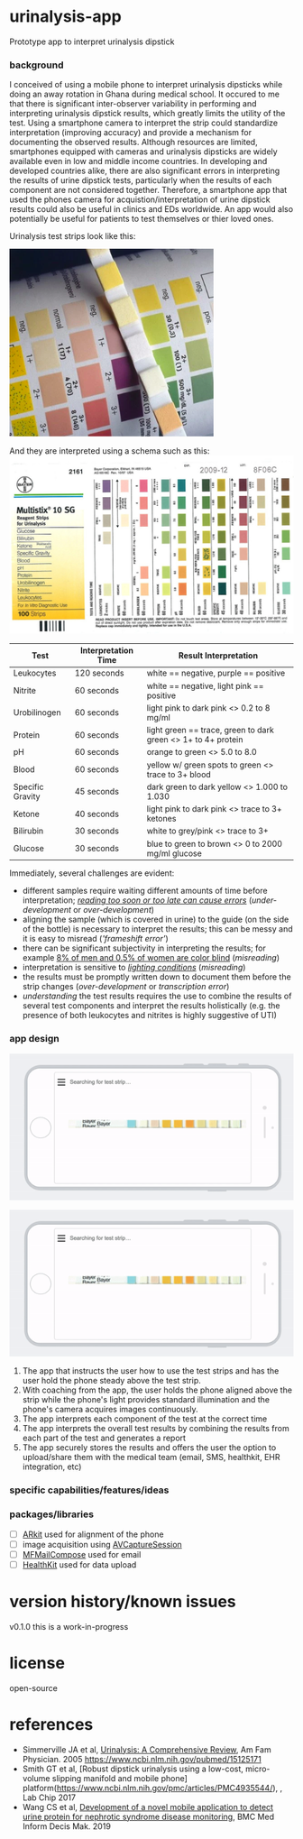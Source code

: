 # urinalysis-app
Prototype app to interpret urinalysis dipstick 

### background
I conceived of using a mobile phone to interpret urinalysis dipsticks while doing an away rotation in Ghana during medical school. It occured to me that there is significant inter-observer variability in performing and interpreting urinalysis dipstick results, which greatly limits the utility of the test. Using a smartphone camera to interpret the strip could standardize interpretation (improving accuracy) and provide a mechanism for documenting the observed results. Although resources are limited, smartphones equipped with cameras and urinalysis dipsticks are widely available even in low and middle income countries. In developing and developed countries alike, there are also significant errors in interpreting the results of urine dipstick tests, particularly when the results of each component are not considered together. Therefore, a smartphone app that used the phones camera for acquistion/interpretation of urine dipstick results could also be useful in clinics and EDs worldwide. An app would also potentially be useful for patients to test themselves or thier loved ones.

Urinalysis test strips look like this:

![test strip example](https://github.com/nickmmark/urinalysis-app/blob/master/figures/strip_interpretation.png)

And they are interpreted using a schema such as this:
![MultiStix interpretation](https://github.com/nickmmark/urinalysis-app/blob/master/figures/Bayer_MultiStix_interpretation.jpg)

Test | Interpretation Time | Result Interpretation
------------ | ------------- | -------------
Leukocytes | 120 seconds | white == negative, purple == positive
Nitrite | 60 seconds | white == negative, light pink == positive
Urobilinogen | 60 seconds | light pink to dark pink <> 0.2 to 8 mg/ml
Protein | 60 seconds | light green == trace, green to dark green <> 1+ to 4+ protein
pH | 60 seconds | orange to green <> 5.0 to 8.0
Blood | 60 seconds | yellow w/ green spots to green <> trace to 3+ blood
Specific Gravity | 45 seconds | dark green to dark yellow <> 1.000 to 1.030
Ketone | 40 seconds | light pink to dark pink <> trace to 3+ ketones
Bilirubin | 30 seconds | white to grey/pink <> trace to 3+
Glucose | 30 seconds | blue to green to brown <> 0 to 2000 mg/ml glucose

Immediately, several challenges are evident:
- different samples require waiting different amounts of time before interpretation; [*reading too soon or too late can cause errors*](https://www.ncbi.nlm.nih.gov/pmc/articles/PMC4935544/figure/F1/) (*under-development* or *over-development*)
- aligning the sample (which is covered in urine) to the guide (on the side of the bottle) is necessary to interpret the results; this can be messy and it is easy to misread (*'frameshift error'*)
- there can be significant subjectivity in interpreting the results; for example [8% of men and 0.5% of women are color blind](https://en.wikipedia.org/wiki/Color_blindness) (*misreading*)
- interpretation is sensitive to *[lighting conditions](https://www.ncbi.nlm.nih.gov/pmc/articles/PMC4935544/figure/F1/)*  (*misreading*)
- the results must be promptly written down to document them before the strip changes (*over-development* or *transcription error*)
- *understanding* the test results requires the use to combine the results of several test components and interpret the results holistically (e.g. the presence of both leukocytes and nitrites is highly suggestive of UTI)

### app design
![mockup of proposed interface/functionality](https://github.com/nickmmark/urinalysis-app/blob/master/figures/urine_app-design.gif)

<img src="https://github.com/nickmmark/urinalysis-app/blob/master/figures/urine_app-design.gif" width="600">

1. The app that instructs the user how to use the test strips and has the user hold the phone steady above the test strip. 
2. With coaching from the app, the user holds the phone aligned above the strip while the phone's light provides standard illumination and the phone's camera acquires images continuously. 
3. The app interprets each component of the test at the correct time
4. The app interprets the overall test results by combining the results from each part of the test and generates a report
5. The app securely stores the results and offers the user the option to upload/share them with the medical team (email, SMS, healthkit, EHR integration, etc)

### specific capabilities/features/ideas


### packages/libraries
- [ ] [ARkit](https://developer.apple.com/augmented-reality/) used for alignment of the phone
- [ ] image acquisition using [AVCaptureSession](https://developer.apple.com/documentation/avfoundation/cameras_and_media_capture/avcam_building_a_camera_app)
- [ ] [MFMailCompose](https://developer.apple.com/documentation/messageui/mfmailcomposeviewcontroller) used for email 
- [ ] [HealthKit](https://developer.apple.com/healthkit/) used for data upload

# version history/known issues
v0.1.0 this is a work-in-progress

# license
open-source

# references
* Simmerville JA et al, [Urinalysis: A Comprehensive Review](https://www.aafp.org/afp/2005/0315/p1153.html), Am Fam Physician. 2005
https://www.ncbi.nlm.nih.gov/pubmed/15125171
* Smith GT et al, [Robust dipstick urinalysis using a low-cost, micro-volume slipping manifold and mobile phone] platform(https://www.ncbi.nlm.nih.gov/pmc/articles/PMC4935544/), , Lab Chip 2017 
* Wang CS et al, [Development of a novel mobile application to detect urine protein for nephrotic syndrome disease monitoring](https://www.ncbi.nlm.nih.gov/pmc/articles/PMC6543567/), BMC Med Inform Decis Mak. 2019
